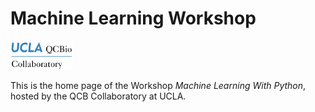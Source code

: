 # Machine Learning Workshop
<img src="resources/qcbCollaboratory_logo.png" width="100" />

This is the home page of the Workshop _Machine Learning With Python_, hosted by the QCB Collaboratory at UCLA.
